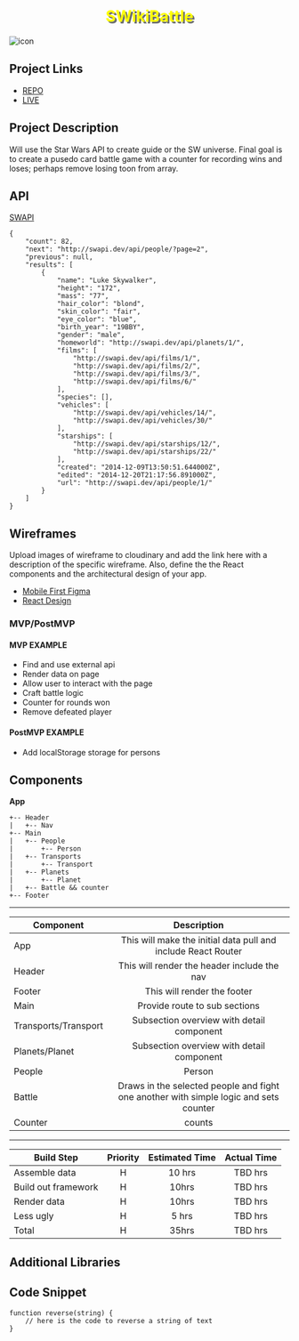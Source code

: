 # <span style="color:yellow;text-shadow:3px 3px rgba(46, 49, 49, .7);"><center>SWikiBattle</center></span>
<right>![icon](https://raw.githubusercontent.com/squirrellypenguin/projectapp/main/geonosis_by_radiusss.png)</right>


## Project Links

- [REPO](https://github.com/squirrellypenguin/projectapp)
- [LIVE](https://objective-kowalevski-4e733f.netlify.app/)

## Project Description

Will use the Star Wars API to create guide or the SW universe.  Final goal is to create a pusedo card battle game with a counter for recording wins and loses; perhaps remove losing toon from array. 

## API

[SWAPI](https://swapi.dev/api/people/)

```
{
	"count": 82,
	"next": "http://swapi.dev/api/people/?page=2",
	"previous": null,
	"results": [
		{
			"name": "Luke Skywalker",
			"height": "172",
			"mass": "77",
			"hair_color": "blond",
			"skin_color": "fair",
			"eye_color": "blue",
			"birth_year": "19BBY",
			"gender": "male",
			"homeworld": "http://swapi.dev/api/planets/1/",
			"films": [
				"http://swapi.dev/api/films/1/",
				"http://swapi.dev/api/films/2/",
				"http://swapi.dev/api/films/3/",
				"http://swapi.dev/api/films/6/"
			],
			"species": [],
			"vehicles": [
				"http://swapi.dev/api/vehicles/14/",
				"http://swapi.dev/api/vehicles/30/"
			],
			"starships": [
				"http://swapi.dev/api/starships/12/",
				"http://swapi.dev/api/starships/22/"
			],
			"created": "2014-12-09T13:50:51.644000Z",
			"edited": "2014-12-20T21:17:56.891000Z",
			"url": "http://swapi.dev/api/people/1/"
		}
	]
}
```


## Wireframes

Upload images of wireframe to cloudinary and add the link here with a description of the specific wireframe. Also, define the the React components and the architectural design of your app.

- [Mobile First Figma](https://www.figma.com/file/GcMtI3P0fA4tpQdW9WNKat/Untitled?node-id=0%3A1)
- [React Design](#Components)


### MVP/PostMVP

#### MVP EXAMPLE
- Find and use external api 
- Render data on page 
- Allow user to interact with the page
- Craft battle logic
- Counter for rounds won
- Remove defeated player


#### PostMVP EXAMPLE

- Add localStorage storage for persons


## Components

**App**
```
+-- Header
|   +-- Nav
+-- Main
|   +-- People
|       +-- Person
|   +-- Transports
|       +-- Transport
|   +-- Planets
|       +-- Planet
|   +-- Battle && counter
+-- Footer
```
____________________________________________________________________________
| Component | Description | 
| --- | :---: |  
| App | This will make the initial data pull and include React Router| 
| Header | This will render the header include the nav | 
| Footer | This will render the footer | 
| Main	|  Provide  route to sub sections|
|Transports/Transport| Subsection overview with detail component |
|Planets/Planet|  Subsection overview with detail component |
|People|Person|  Subsection overview with detail component |
|Battle| Draws in the selected people and fight one another with simple logic and sets counter |
|Counter| counts|

_________________________________________________________________________________________________________
| Build Step | Priority | Estimated Time | Actual Time |
| --- | :---: |  :---: | :---: |
| Assemble data | H | 10 hrs | TBD hrs |
|Build out framework | H | 10hrs |TBD hrs|
| Render data | H | 10hrs| TBD hrs |
|Less ugly| H | 5 hrs |TBD hrs |
| Total | H | 35hrs| TBD hrs |

## Additional Libraries



## Code Snippet

```
function reverse(string) {
	// here is the code to reverse a string of text
}
```
